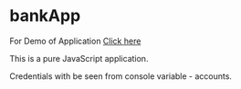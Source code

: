 # bankApp

For Demo of Application [Click here](https://shivanip1512.github.io/bankApp)

This is a pure JavaScript application.

Credentials with be seen from console variable - accounts.
